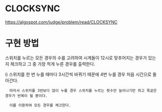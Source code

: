 # CLOCKSYNC

https://algospot.com/judge/problem/read/CLOCKSYNC

# 구현 방법

스위치를 누르는 모든 경우의 수를 고려하여 시계들이 12시로 맞추어지는 경우가 있는지 체크하고 그 중 가장 적게 누른 경우를 출력한다.
 
  i)  스위치를 한 번 누를 때마다 3시간씩 바뀌기 때문에 4번 누를 경우 처음 시간으로 돌아간다.   
  
      따라서 스위치를 3번보다 많이 누를 경우 스위치를 누르는 횟수만 늘어나기만 하고 똑같은 경우가 반복이 될 뿐이다.
    
      이를 이용하여 모든 경우를 체크한다.
    
    
